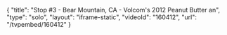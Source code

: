 {
    "title": "Stop #3 - Bear Mountain, CA - Volcom's 2012 Peanut Butter an",
    "type": "solo",
    "layout": "iframe-static",
    "videoId": "160412",
    "url": "\/tvpembed\/160412"
}